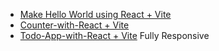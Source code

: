 <ul>
    <li>
        <a href="https://react-introduction-ultra.netlify.app/">Make Hello World using React + Vite</a>
    </li>
    <li>
        <a href="https://num-counter-with-react.netlify.app/">Counter-with-React + Vite</a>
    </li>
    <li>
        <a href="https://todo-app-with-react-and-vite.netlify.app/">Todo-App-with-React + Vite</a> <span>Fully Responsive</span>
    </li>
    
</ul>
